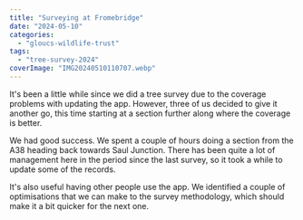 ```yaml
---
title: "Surveying at Fromebridge"
date: "2024-05-10"
categories: 
  - "gloucs-wildlife-trust"
tags: 
  - "tree-survey-2024"
coverImage: "IMG20240510110707.webp"
---
```


It's been a little while since we did a tree survey due to the coverage problems with updating the app. However, three of us decided to give it another go, this time starting at a section further along where the coverage is better.

We had good success. We spent a couple of hours doing a section from the A38 heading back towards Saul Junction. There has been quite a lot of management here in the period since the last survey, so it took a while to update some of the records.

It's also useful having other people use the app. We identified a couple of optimisations that we can make to the survey methodology, which should make it a bit quicker for the next one.
